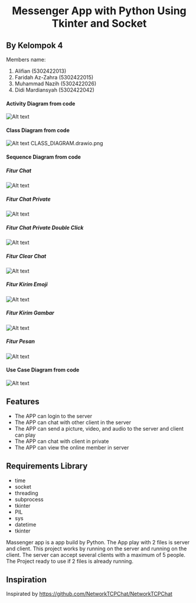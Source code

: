 <h1 align="center">Messenger App with Python Using Tkinter and Socket</h1>

## By Kelompok 4
Members name:
1. Alifian            (5302422013)
2. Faridah Az-Zahra   (5302422015)
3. Muhammad Nazih     (5302422026)
4. Didi Mardiansyah   (5302422042)

#### Activity Diagram from code
![Alt text](https://github.com/Cakra-Angkasa/Project_PBO-Kelompok_4/blob/main/diagram/ACTIVITY_DIAGRAM.drawio.png)

#### Class Diagram from code
![Alt text](https://github.com/Cakra-Angkasa/Project_PBO-Kelompok_4/blob/main/diagram/CLASS_DIAGRAM.drawio.png)
CLASS_DIAGRAM.drawio.png

#### Sequence Diagram from code
##### Fitur Chat
![Alt text](https://github.com/Cakra-Angkasa/Project_PBO-Kelompok_4/blob/main/diagram/SEQUENCE_FITUR_CHAT.drawio.png)
##### Fitur Chat Private
![Alt text](https://github.com/Cakra-Angkasa/Project_PBO-Kelompok_4/blob/main/diagram/SEQUENCE_FITUR_CHAT_PRIBADI.drawio.png)
##### Fitur Chat Private Double Click
![Alt text](https://github.com/Cakra-Angkasa/Project_PBO-Kelompok_4/blob/main/diagram/SEQUENCE_FITUR_CHAT_PRIBADI_DOUBLE_CLICK.drawio.png)
##### Fitur Clear Chat
![Alt text](https://github.com/Cakra-Angkasa/Project_PBO-Kelompok_4/blob/main/diagram/SEQUENCE_FITUR_CLEAR_CHAT.drawio.png)
##### Fitur Kirim Emoji
![Alt text](https://github.com/Cakra-Angkasa/Project_PBO-Kelompok_4/blob/main/diagram/SEQUENCE_FITUR_KIRIM_EMOJI.drawio.png)
##### Fitur Kirim Gambar
![Alt text](https://github.com/Cakra-Angkasa/Project_PBO-Kelompok_4/blob/main/diagram/SEQUENCE_FITUR_KIRIM_GAMBAR.drawio.png)
##### Fitur Pesan
![Alt text](https://github.com/Cakra-Angkasa/Project_PBO-Kelompok_4/blob/main/diagram/SEQUENCE_FITUR_KIRIM_PESAN.drawio.png)

#### Use Case Diagram from code
![Alt text](https://github.com/Cakra-Angkasa/Project_PBO-Kelompok_4/blob/main/diagram/UCD_DIAGRAM.drawio.png)

## Features

- The APP can login to the server
- The APP can chat with other client in the server
- The APP can send a picture, video, and audio to the server and client can play
- The APP can chat with client in private
- The APP can view the online member in server

## Requirements Library
- time
- socket
- threading
- subprocess
- tkinter
- PIL
- sys
- datetime
- tkinter

Massenger app is a app build by Python. The App play with 2 files is server and client.
This project works by running on the server and running on the client. The server can accept several clients with a maximum of 5 people.
The Project ready to use if 2 files is already running.

## Inspiration
Inspirated by https://github.com/NetworkTCPChat/NetworkTCPChat
